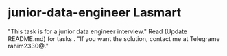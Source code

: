 # junior-data-engineer Lasmart
"This task is for a junior data engineer interview."
Read (Update README.md) for tasks .
"If you want the solution, contact me at Telegrame rahim2330@."
